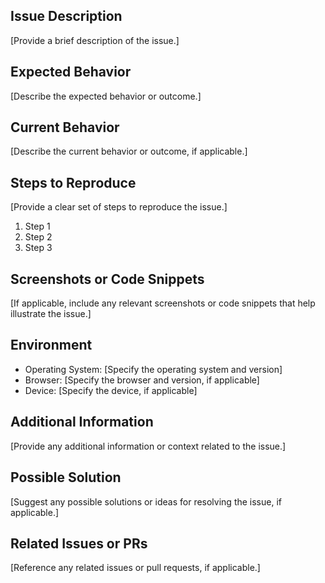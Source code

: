 ## Issue Description

[Provide a brief description of the issue.]

## Expected Behavior

[Describe the expected behavior or outcome.]

## Current Behavior

[Describe the current behavior or outcome, if applicable.]

## Steps to Reproduce

[Provide a clear set of steps to reproduce the issue.]

1. Step 1
2. Step 2
3. Step 3

## Screenshots or Code Snippets

[If applicable, include any relevant screenshots or code snippets that help illustrate the issue.]

## Environment

- Operating System: [Specify the operating system and version]
- Browser: [Specify the browser and version, if applicable]
- Device: [Specify the device, if applicable]

## Additional Information

[Provide any additional information or context related to the issue.]

## Possible Solution

[Suggest any possible solutions or ideas for resolving the issue, if applicable.]

## Related Issues or PRs

[Reference any related issues or pull requests, if applicable.]
